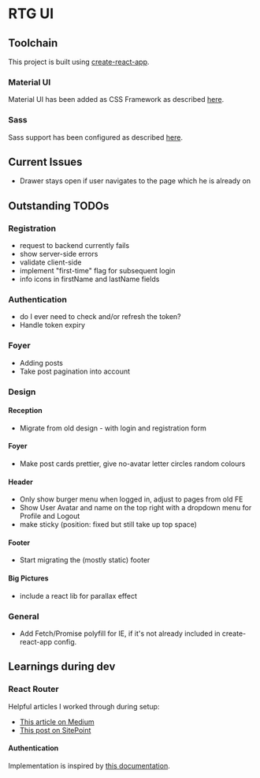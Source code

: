 # RTG UI

## Toolchain

This project is built using [create-react-app](https://github.com/facebookincubator/create-react-app).

### Material UI

Material UI has been added as CSS Framework as described [here](https://stackoverflow.com/a/44197904).

### Sass

Sass support has been configured as described [here](https://github.com/facebookincubator/create-react-app/blob/master/packages/react-scripts/template/README.md#adding-a-css-preprocessor-sass-less-etc).

## Current Issues

* Drawer stays open if user navigates to the page which he is already on

## Outstanding TODOs

### Registration

* request to backend currently fails
* show server-side errors
* validate client-side
* implement "first-time" flag for subsequent login
* info icons in firstName and lastName fields

### Authentication

* do I ever need to check and/or refresh the token?
* Handle token expiry

### Foyer

* Adding posts
* Take post pagination into account

### Design

#### Reception
* Migrate from old design - with login and registration form

#### Foyer
* Make post cards prettier, give no-avatar letter circles random colours

#### Header
* Only show burger menu when logged in, adjust to pages from old FE
* Show User Avatar and name on the top right with a dropdown menu for Profile and Logout
* make sticky (position: fixed but still take up top space)

#### Footer
* Start migrating the (mostly static) footer

#### Big Pictures
* include a react lib for parallax effect

### General
* Add Fetch/Promise polyfill for IE, if it's not already included in create-react-app config.

## Learnings during dev

### React Router

Helpful articles I worked through during setup:
* [This article on Medium](https://medium.com/@pshrmn/a-simple-react-router-v4-tutorial-7f23ff27adf)
* [This post on SitePoint](https://www.sitepoint.com/react-router-v4-complete-guide/)

#### Authentication

Implementation is inspired by [this documentation](https://reacttraining.com/react-router/web/example/auth-workflow).